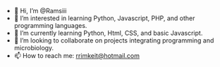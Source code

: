 - 👋 Hi, I’m @Ramsiii
- 👀 I’m interested in learning Python, Javascript, PHP, and other programming languages.
- 🌱 I’m currently learning Python, Html, CSS, and basic Javascript.
- 💞️ I’m looking to collaborate on projects integrating programming and microbiology.
- 📫 How to reach me: rrimkeit@hotmail.com
